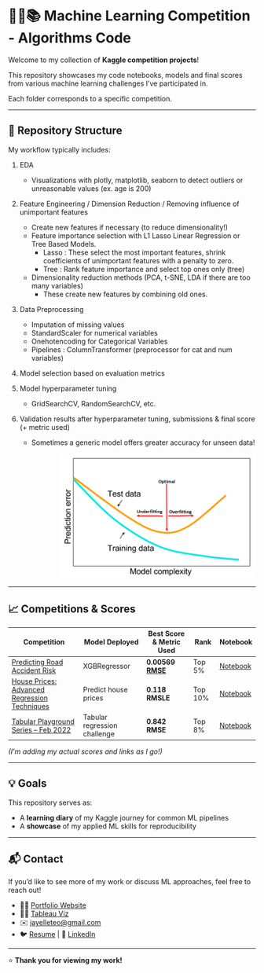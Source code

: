 # 👩‍💻📚 Machine Learning Competition - Algorithms Code

Welcome to my collection of **Kaggle competition projects**!


This repository showcases my code notebooks, models and final scores from various machine learning challenges I’ve participated in. 

Each folder corresponds to a specific competition.

---
## 📂 Repository Structure
My workflow typically includes:

1. EDA  
   - Visualizations with plotly, matplotlib, seaborn to detect outliers or unreasonable values (ex. age is 200)
 
2. Feature Engineering / Dimension Reduction / Removing influence of unimportant features  
   - Create new features if necessary (to reduce dimensionality!)  
   - Feature importance selection with L1 Lasso Linear Regression or Tree Based Models.  
     - Lasso : These select the most important features, shrink coefficients of unimportant features with a penalty to zero.  
     - Tree : Rank feature importance and select top ones only (tree)  
   - Dimensionality reduction methods (PCA, t-SNE, LDA if there are too many variables)  
     - These create new features by combining old ones.  

3. Data Preprocessing  
   - Imputation of missing values  
   - StandardScaler for numerical variables  
   - Onehotencoding for Categorical Variables  
   - Pipelines : ColumnTransformer (preprocessor for cat and num variables)  

4. Model selection based on evaluation metrics  

5. Model hyperparameter tuning  
   - GridSearchCV, RandomSearchCV, etc.  

6. Validation results after hyperparameter tuning, submissions & final score (+ metric used)  
   - Sometimes a generic model offers greater accuracy for unseen data!  

<p align="right">
  <img src="./img1.png" alt="Model Simplicity vs Complexity" width="400">
</p>



---

## 📈 Competitions & Scores

| Competition                                                                                                          | Model Deployed                            | Best Score & Metric Used     | Rank    | Notebook                                         |
| -------------------------------------------------------------------------------------------------------------------- | ------------------------------------- | --------------- | ------- | ------------------------------------------------ |
| [Predicting Road Accident Risk](https://www.kaggle.com/competitions/playground-series-s5e10/overview)                                          | XGBRegressor | **0.00569 [RMSE](https://www.geeksforgeeks.org/r-language/root-mean-square-error-in-r-programming/)**       | Top 5%  | [Notebook](./Predicting_Road_Accident_Risk/Predicting_Road_Accident_Risk.ipynb)      |
| [House Prices: Advanced Regression Techniques](https://www.kaggle.com/c/house-prices-advanced-regression-techniques) | Predict house prices                  | **0.118 RMSLE** | Top 10% | [Notebook](./Predicting_Road_Accident_Risk/Predicting_Road_Accident_Risk.ipynb) |
| [Tabular Playground Series – Feb 2022](https://www.kaggle.com/competitions/tabular-playground-series-feb-2022)       | Tabular regression challenge          | **0.842 RMSE**  | Top 8%  | [Notebook](./tps-feb-2022/notebooks/final.ipynb) |

*(I'm adding my actual scores and links as I go!)*

---

## 💡 Goals

This repository serves as:

* A **learning diary** of my Kaggle journey for common ML pipelines
* A **showcase** of my applied ML skills for reproducibility

---

## 📬 Contact

If you’d like to see more of my work or discuss ML approaches, feel free to reach out!

* 🧑‍💻 [Portfolio Website](https://jayelle0609.github.io/jialing/)
* 🧑‍💻 [Tableau Viz](https://public.tableau.com/app/profile/jialingteo/vizzes)
* ✉️ [jayelleteo@gmail.com](mailto:jayelleteo@gmail.com)
* 🐦 [Resume](https://drive.google.com/file/d/1Rq7kx1UOF96GE26drsnB5flgt6iCxdYP/view?usp=sharing) | 💼 [LinkedIn](https://linkedin.com/in/jialingteo)

---

⭐ **Thank you for viewing my work!**
